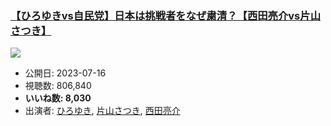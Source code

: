 ### [【ひろゆきvs自民党】日本は挑戦者をなぜ粛清？【西田亮介vs片山さつき】](https://www.youtube.com/watch?v=QBq52hHAY0g)
[![](https://img.youtube.com/vi/QBq52hHAY0g/sddefault.jpg)](https://www.youtube.com/watch?v=QBq52hHAY0g)
-   公開日: 2023-07-16
-   視聴数: 806,840
-   **いいね数: 8,030**
-   出演者: [ひろゆき](/rehacq_fan/people/ひろゆき "wikilink"), [片山さつき](/rehacq_fan/people/片山さつき "wikilink"), [西田亮介](/rehacq_fan/people/西田亮介 "wikilink")
